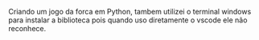 Criando um jogo da forca em Python, tambem utilizei o terminal windows para instalar a biblioteca pois quando uso diretamente o vscode ele não reconhece.